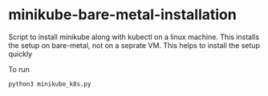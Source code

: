 # minikube-bare-metal-installation

Script to install minikube along with kubectl on a linux machine. This installs the setup on bare-metal, not on a seprate VM.
This helps to install the setup quickly

To run

```
python3 minikube_k8s.py
```
